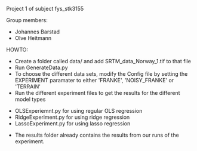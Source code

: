 Project 1 of subject fys_stk3155

Group members:
* Johannes Barstad
* Olve Heitmann


HOWTO:
* Create a folder called data/ and add SRTM_data_Norway_1.tif to that file
* Run GenerateData.py
* To choose the different data sets, modify the Config file by setting the EXPERIMENT paramater to either 'FRANKE', 'NOISY_FRANKE' or 'TERRAIN'
* Run the different experiment files to get the results for the different model types
- OLSExperiemnt.py for using regular OLS regression
- RidgeExperiment.py for using ridge regression
- LassoExperiment.py for using lasso regression
* The results folder already contains the results from our runs of the experiment.
